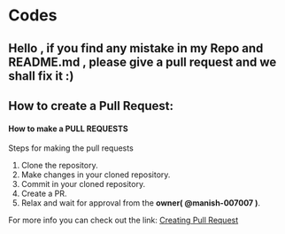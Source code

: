 

# Codes
## Hello , if you find any mistake in my Repo and README.md , please give a pull request and we shall fix it :)


## How to create a Pull Request:



#### How to make a PULL REQUESTS

Steps for making the pull requests
1. Clone the repository.
2. Make changes in your cloned repository.
3. Commit in your cloned repository.
5. Create a PR.
6. Relax and wait for approval from the **owner( @manish-007007 )**.

For more info you can check out the link: [Creating Pull Request](https://www.digitalocean.com/community/tutorials/how-to-create-a-pull-request-on-github)
